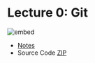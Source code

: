 # Lecture 0: Git

![embed](https://www.youtube.com/embed/1u2qu-EmIRc)

- [Notes](https://cs50.harvard.edu/web/2018/notes/0/)
- Source Code [ZIP](http://cdn.cs50.net/web/2018/spring/lectures/0/src0.zip)